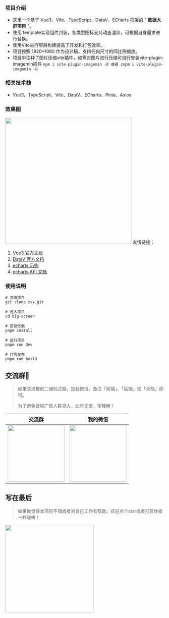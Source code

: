 ### 项目介绍

- 这里一个基于 Vue3、Vite、TypeScript、DataV、ECharts 框架的 " **数据大屏项目** "。
- 使用 template实现组件封装，各类型图标支持动态渲染，可根据自身需求进行替换。
- 使用Vite进行项目构建提高了开发和打包效率。
- 项目按照 1920*1080 作为设计稿，支持任何尺寸的同比例缩放。
- 项目中注释了图片压缩vite插件，如需对图片进行压缩可自行安装vite-plugin-imagemin插件 
  ```npm i vite-plugin-imagemin -D 或者 cnpm i vite-plugin-imagemin -D```

### 相关技术栈

- Vue3、TypeScript、Vite、DataV、ECharts、Pinia、Axios

### 效果图

<img src="https://raw.githubusercontent.com/huadw/images/main/screen.png" height="400px"/>
友情链接：

1.  [Vue3 官方文档](https://composition-api.vuejs.org/zh/api.html#setup)
2.  [DataV 官方文档](http://datav.jiaminghi.com/guide/)
3.  [echarts 示例](https://echarts.apache.org/examples/zh/index.html)
4.  [echarts API 文档](https://echarts.apache.org/zh/api.html#echarts)

### 使用说明
```
# 克隆项目
git clone xxx.git

# 进入项目
cd big-screen

# 安装依赖
pnpm install

# 运行项目
pnpm run dev

# 打包发布
pnpm run build
```
## 交流群🚀

> 如果交流群的二维码过期，加我微信，备注「前端」、「后端」或「全栈」即可。
>
> 为了避免营销广告人群混入，此举无奈，望理解！

| 交流群                                                      | 我的微信                                                       |
| ------------------------------------------------------------ | ------------------------------------------------------------ |
| <img src="https://raw.githubusercontent.com/huadw/images/main/group.png" height="180px"/> | <img src="https://raw.githubusercontent.com/huadw/images/main/me.png" height="180px"/> |

## 写在最后
> 如果你觉得本项目不错或者对自己工作有帮助，欢迎点个star或者打赏作者一杯咖啡！
<img src="https://raw.githubusercontent.com/huadw/images/main/pay.jpg" height="280px"/> 



